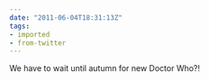 ```yaml
---
date: "2011-06-04T18:31:13Z"
tags:
- imported
- from-twitter
---
```

We have to wait until autumn for new Doctor Who?!
